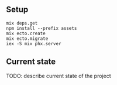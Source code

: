 ## Setup

```
mix deps.get
npm install --prefix assets
mix ecto.create
mix ecto.migrate
iex -S mix phx.server
```

## Current state

TODO: describe current state of the project
